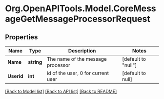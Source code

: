 # Org.OpenAPITools.Model.CoreMessageGetMessageProcessorRequest

## Properties

Name | Type | Description | Notes
------------ | ------------- | ------------- | -------------
**Name** | **string** | The name of the message processor | [default to "null"]
**Userid** | **int** | id of the user, 0 for current user | [default to null]

[[Back to Model list]](../README.md#documentation-for-models) [[Back to API list]](../README.md#documentation-for-api-endpoints) [[Back to README]](../README.md)

